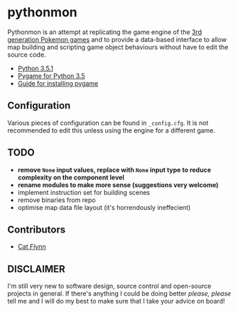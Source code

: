 # pythonmon

Pythonmon is an attempt at replicating the game engine of the [3rd generation Pokemon games](http://pokemon.wikia.com/wiki/Generation_III) and to provide a data-based interface to allow map building and scripting game object behaviours without have to edit the source code.

* [Python 3.5.1](https://www.python.org/downloads/)
* [Pygame for Python 3.5](http://www.lfd.uci.edu/~gohlke/pythonlibs/#pygame)
* [Guide for installing pygame](https://skellykiernan.wordpress.com/2015/01/04/python-pygame-install/)

## Configuration

Various pieces of configuration can be found in `_config.cfg`. It is not recommended to edit this unless using the engine for a different game.

## TODO

* **remove `None` input values, replace with `None` input type to reduce complexity on the component level**
* **rename modules to make more sense (suggestions very welcome)**
* implement instruction set for building scenes
* remove binaries from repo
* optimise map data file layout (it's horrendously ineffecient)

## Contributors

* [Cat Flynn](https://github.com/monodokimes)

## DISCLAIMER

I'm still very new to software design, source control and open-source projects in general. If there's anything I could be doing better *please, please* tell me and I will do my best to make sure that I take your advice on board!
